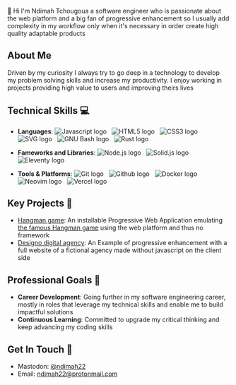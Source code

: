 👋 Hi I'm Ndimah Tchougoua a software engineer who is passionate about the web platform and a big fan of progressive enhancement so I usually add complexity in my workflow only when it's necessary in order create high quality adaptable products

## About Me

Driven by my curiosity I always try to go deep in a technology to develop my problem solving skills and increase my productivity. I enjoy working in projects providing high value to users and improving theirs lives 

## Technical Skills 💻

- **Languages**: ![Javascript logo](https://img.shields.io/badge/Javascript-5f5f5f?logo=javascript) &nbsp; ![HTML5 logo](https://img.shields.io/badge/HTML-35B6A4?logo=html5) &nbsp; ![CSS3 logo](https://img.shields.io/badge/CSS-43418E?logo=css3) &nbsp; ![SVG logo](https://img.shields.io/badge/SVG-A44777?logo=svg) &nbsp; ![GNU Bash logo](https://img.shields.io/badge/GNU%20Bash-64464B?logo=gnubash) &nbsp; ![Rust logo](https://img.shields.io/badge/rust-3030ab?logo=rust) &nbsp;

- **Fameworks and Libraries**: ![Node.js logo](https://img.shields.io/badge/Node.js-474d55?logo=nodedotjs) &nbsp; ![Solid.js logo](https://img.shields.io/badge/Solid.js-466461?logo=solid) &nbsp; ![Eleventy logo](https://img.shields.io/badge/Eleventy-3b466a?logo=eleventy) &nbsp;
- **Tools & Platforms**: ![Git logo](https://img.shields.io/badge/Git-731f1f?logo=git) &nbsp; ![Github logo](https://img.shields.io/badge/Github-175482?logo=github) &nbsp; ![Docker logo](https://img.shields.io/badge/Docker-3b460a?logo=docker) &nbsp; ![Neovim logo](https://img.shields.io/badge/Neovim-1B576F?logo=neovim) &nbsp; ![Vercel logo](https://img.shields.io/badge/Vercel-3b466a?logo=vercel) &nbsp; 

## Key Projects 🚀

- [Hangman game](https://ike-hangman-game.vercel.app): An installable Progressive Web Application emulating [the famous Hangman game](https://en.wikipedia.org/wiki/Hangman_(game)) using the web platform and thus no framework 
- [Designo digital agency](https://ike-designo-website.vercel.app): An Example of progressive enhancement with a full website of a fictional agency made without javascript on the client side

## Professional Goals 🎯

- **Career Development**: Going further in my software engineering career, mostly in roles that leverage my technical skills and enable me to build impactful solutions
- **Continuous Learning**: Committed to upgrade my critical thinking and keep advancing my coding skills

## Get In Touch 🤙

- Mastodon: [@ndimah22](https://mastodon.social/@ndimah22)
- Email: [ndimah22@protonmail.com](mailto:ndimah22@protonmail.com)


